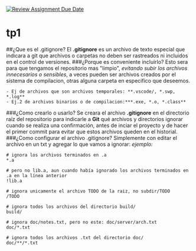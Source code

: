 [![Review Assignment Due Date](https://classroom.github.com/assets/deadline-readme-button-22041afd0340ce965d47ae6ef1cefeee28c7c493a6346c4f15d667ab976d596c.svg)](https://classroom.github.com/a/kl-E8VQf)
# tp1

##¿Que es el .gitignore?
El **.gitignore** es un archivo de texto especial que indicara a git que archivos o carpetas no deben ser rastreados ni incluidos en el control de versiones.
###¿Porque es conveniente incluirlo?
Esto sera para que tengamos el repositorio mas "limpio", _evitando subir los archivos innecesarios o sensibles_, a veces pueden ser archivos creados por el sistema de compilacion, otras alguna carpeta en especifico que deseemos.
```
- Ej de archivos que son archivos temporales: **.vscode/, *.swp, *.log**
- Ej.2 de archivos binarios o de compilacion:***.exe, *.o, *.class**
```

###¿Como crearlo o usarlo?
Se creara el  archivo **.gitignore** en el directorio raíz del repositorio para indicarle a **Git** qué archivos y directorios ignorar cuando se realiza una confirmación, antes de inciar el proyecto y de hacer el primer commit para evitar que estos archivos queden en el historial.
###¿Como configurar el archivo .gitignore?
Simplemente con editar el archivo en un txt y agregar lo que vamos a ignorar:
_ejemplo:_
```
# ignora los archivos terminados en .a
*.a

# pero no lib.a, aun cuando había ignorado los archivos terminados en .a en la línea anterior
!lib.a

# ignora unicamente el archivo TODO de la raiz, no subdir/TODO
/TODO

# ignora todos los archivos del directorio build/
build/

# ignora doc/notes.txt, pero no este: doc/server/arch.txt
doc/*.txt

# ignora todos los archivos .txt del directorio doc/
doc/**/*.txt
```

